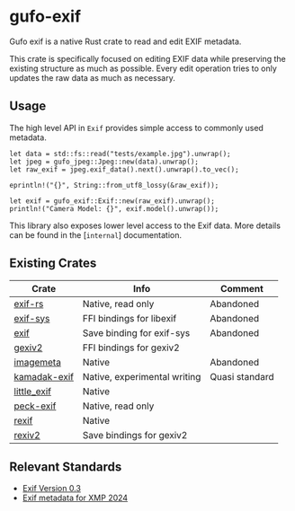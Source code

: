 # gufo-exif

Gufo exif is a native Rust crate to read and edit EXIF metadata.

This crate is specifically focused on editing EXIF data while preserving the existing structure as much as possible. Every edit operation tries to only updates the raw data as much as necessary.

## Usage

The high level API in `Exif` provides simple access to commonly used metadata.

```
let data = std::fs::read("tests/example.jpg").unwrap();
let jpeg = gufo_jpeg::Jpeg::new(data).unwrap();
let raw_exif = jpeg.exif_data().next().unwrap().to_vec();

eprintln!("{}", String::from_utf8_lossy(&raw_exif));

let exif = gufo_exif::Exif::new(raw_exif).unwrap();
println!("Camera Model: {}", exif.model().unwrap());
```

This library also exposes lower level access to the Exif data. More details can be found in the [`internal`] documentation.

## Existing Crates

| Crate                                                 | Info                         | Comment        |
|-------------------------------------------------------|------------------------------|----------------|
| [exif-rs](https://crates.io/crates/exif-rs)           | Native, read only            | Abandoned      |
| [exif-sys](https://crates.io/crates/exif-sys)         | FFI bindings for libexif     | Abandoned      |
| [exif](https://crates.io/crates/exif)                 | Save binding for exif-sys    | Abandoned      |
| [gexiv2](https://crates.io/crates/gexiv2-sys)         | FFI bindings for gexiv2      |                |
| [imagemeta](https://crates.io/crates/imagemeta)       | Native                       | Abandoned      |
| [kamadak-exif](https://crates.io/crates/kamadak-exif) | Native, experimental writing | Quasi standard |
| [little\_exif](https://crates.io/crates/little_exif)  | Native                       |                |
| [peck-exif](https://crates.io/crates/peck-exif)       | Native, read only            |                |
| [rexif](https://crates.io/crates/rexif)               | Native                       |                |
| [rexiv2](https://crates.io/crates/rexiv2)             | Save bindings for gexiv2     |                |

## Relevant Standards

- [Exif Version 0.3](https://archive.org/details/exif-specs-3.0-dc-008-translation-2023-e/)
- [Exif metadata for XMP 2024](https://www.cipa.jp/std/documents/download_e.html?CIPA_DC-010-2024_E)

